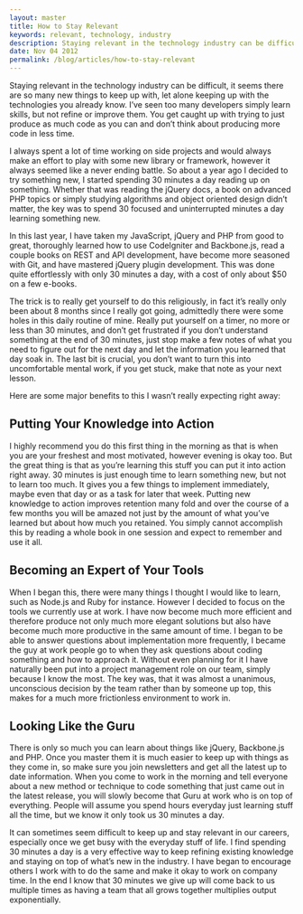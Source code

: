 ```yaml
---
layout: master
title: How to Stay Relevant
keywords: relevant, technology, industry
description: Staying relevant in the technology industry can be difficult, it seems there are so many new things to keep up with, let alone keeping up with the technologies you already know.
date: Nov 04 2012
permalink: /blog/articles/how-to-stay-relevant
---
```


Staying relevant in the technology industry can be difficult, it seems there are so many new things to keep up with, let alone keeping up with the technologies you already know. I’ve seen too many developers simply learn skills, but not refine or improve them. You get caught up with trying to just produce as much code as you can and don’t think about producing more code in less time.

I always spent a lot of time working on side projects and would always make an effort to play with some new library or framework, however it always seemed like a never ending battle. So about a year ago I decided to try something new, I started spending 30 minutes a day reading up on something. Whether that was reading the jQuery docs, a book on advanced PHP topics or simply studying algorithms and object oriented design didn’t matter, the key was to spend 30 focused and uninterrupted minutes a day learning something new.

In this last year, I have taken my JavaScript, jQuery and PHP from good to great, thoroughly learned how to use CodeIgniter and Backbone.js, read a couple books on REST and API development, have become more seasoned with Git, and have mastered jQuery plugin development. This was done quite effortlessly with only 30 minutes a day, with a cost of only about $50 on a few e-books.

The trick is to really get yourself to do this religiously, in fact it’s really only been about 8 months since I really got going, admittedly there were some holes in this daily routine of mine. Really put yourself on a timer, no more or less than 30 minutes, and don’t get frustrated if you don’t understand something at the end of 30 minutes, just stop make a few notes of what you need to figure out for the next day and let the information you learned that day soak in. The last bit is crucial, you don’t want to turn this into uncomfortable mental work, if you get stuck, make that note as your next lesson.

Here are some major benefits to this I wasn’t really expecting right away:

## Putting Your Knowledge into Action

I highly recommend you do this first thing in the morning as that is when you are your freshest and most motivated, however evening is okay too. But the great thing is that as you’re learning this stuff you can put it into action right away. 30 minutes is just enough time to learn something new, but not to learn too much. It gives you a few things to implement immediately, maybe even that day or as a task for later that week. Putting new knowledge to action improves retention many fold and over the course of a few months you will be amazed not just by the amount of what you’ve learned but about how much you retained. You simply cannot accomplish this by reading a whole book in one session and expect to remember and use it all.

## Becoming an Expert of Your Tools

When I began this, there were many things I thought I would like to learn, such as Node.js and Ruby for instance. However I decided to focus on the tools we currently use at work. I have now become much more efficient and therefore produce not only much more elegant solutions but also have become much more productive in the same amount of time. I began to be able to answer questions about implementation more frequently, I became the guy at work people go to when they ask questions about coding something and how to approach it. Without even planning for it I have naturally been put into a project management role on our team, simply because I know the most. The key was, that it was almost a unanimous, unconscious decision by the team rather than by someone up top, this makes for a much more frictionless environment to work in.

## Looking Like the Guru

There is only so much you can learn about things like jQuery, Backbone.js and PHP. Once you master them it is much easier to keep up with things as they come in, so make sure you join newsletters and get all the latest up to date information. When you come to work in the morning and tell everyone about a new method or technique to code something that just came out in the latest release, you will slowly become that Guru at work who is on top of everything. People will assume you spend hours everyday just learning stuff all the time, but we know it only took us 30 minutes a day.

It can sometimes seem difficult to keep up and stay relevant in our careers, especially once we get busy with the everyday stuff of life. I find spending 30 minutes a day is a very effective way to keep refining existing knowledge and staying on top of what’s new in the industry. I have began to encourage others I work with to do the same and make it okay to work on company time. In the end I know that 30 minutes we give up will come back to us multiple times as having a team that all grows together multiplies output exponentially.